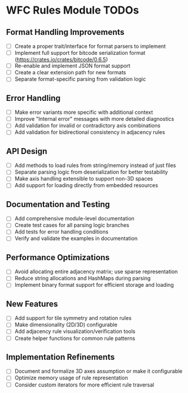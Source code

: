 # WFC Rules Module TODOs

## Format Handling Improvements

- [ ] Create a proper trait/interface for format parsers to implement
- [ ] Implement full support for bitcode serialization format (https://crates.io/crates/bitcode/0.6.5)
- [ ] Re-enable and implement JSON format support
- [ ] Create a clear extension path for new formats
- [ ] Separate format-specific parsing from validation logic

## Error Handling

- [ ] Make error variants more specific with additional context
- [ ] Improve "Internal error" messages with more detailed diagnostics
- [ ] Add validation for invalid or contradictory axis combinations
- [ ] Add validation for bidirectional consistency in adjacency rules

## API Design

- [ ] Add methods to load rules from string/memory instead of just files
- [ ] Separate parsing logic from deserialization for better testability
- [ ] Make axis handling extensible to support non-3D spaces
- [ ] Add support for loading directly from embedded resources

## Documentation and Testing

- [ ] Add comprehensive module-level documentation
- [ ] Create test cases for all parsing logic branches
- [ ] Add tests for error handling conditions
- [ ] Verify and validate the examples in documentation

## Performance Optimizations

- [ ] Avoid allocating entire adjacency matrix; use sparse representation
- [ ] Reduce string allocations and HashMaps during parsing
- [ ] Implement binary format support for efficient storage and loading

## New Features

- [ ] Add support for tile symmetry and rotation rules
- [ ] Make dimensionality (2D/3D) configurable
- [ ] Add adjacency rule visualization/verification tools
- [ ] Create helper functions for common rule patterns

## Implementation Refinements

- [ ] Document and formalize 3D axes assumption or make it configurable
- [ ] Optimize memory usage of rule representation
- [ ] Consider custom iterators for more efficient rule traversal
